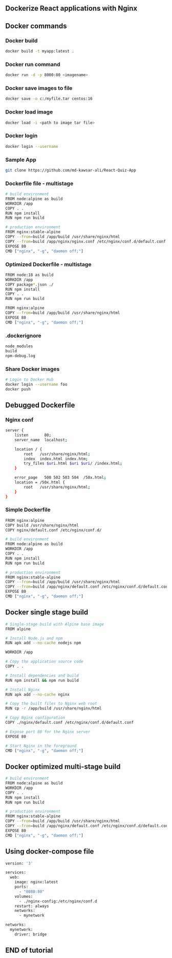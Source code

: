 ## Dockerize React applications with Nginx


## Docker commands

### Docker build
```bash
docker build -t myapp:latest .
```
### Docker run command
```bash
docker run -d -p 8000:80 <imagename> 
```

### Docker save images to file
```bash
docker save -o c:/myfile.tar centos:16
```

### Docker load image
```bash
docker load -i <path to image tar file>
```

### Docker login
```bash
docker login --username
```

### Sample App
```bash
git clone https://github.com/md-kawsar-ali/React-Quiz-App
```



###  Dockerfile file - multistage
```bash
# build environment
FROM node:alpine as build
WORKDIR /app
COPY . .
RUN npm install
RUN npm run build

# production environment
FROM nginx:stable-alpine
COPY --from=build /app/build /usr/share/nginx/html
COPY --from=build /app/nginx/nginx.conf /etc/nginx/conf.d/default.conf
EXPOSE 80
CMD ["nginx", "-g", "daemon off;"]
```


### Optimized Dockerfile - multistage
```bash
FROM node:18 as build
WORKDIR /app
COPY package*.json ./
RUN npm install
COPY . .
RUN npm run build

FROM nginx:alpine
COPY --from=build /app/build /usr/share/nginx/html
EXPOSE 80
CMD ["nginx", "-g", "daemon off;"]
```

### .dockerignore
```bash
node_modules
build
npm-debug.log
```

### Share Docker images

```bash
# Login to Docker Hub
docker login --username foo
docker push
```


## Debugged Dockerfile

### Nginx conf
```bash
server {
    listen       80;
    server_name  localhost;

    location / {
        root   /usr/share/nginx/html;
        index  index.html index.htm;
        try_files $uri.html $uri $uri/ /index.html;
    }

    error_page   500 502 503 504  /50x.html;
    location = /50x.html {
        root   /usr/share/nginx/html;
    }
}
```

### Simple Dockerfile

```bash
FROM nginx:alpine
COPY build /usr/share/nginx/html
COPY nginx/default.conf /etc/nginx/conf.d/
```


```bash
# build environment
FROM node:alpine as build
WORKDIR /app
COPY . .
RUN npm install
RUN npm run build

# production environment
FROM nginx:stable-alpine
COPY --from=build /app/build /usr/share/nginx/html
COPY --from=build /app/nginx/default.conf /etc/nginx/conf.d/default.conf
EXPOSE 80
CMD ["nginx", "-g", "daemon off;"]
```

## Docker single stage build
```bash
# Single-stage build with Alpine base image
FROM alpine

# Install Node.js and npm
RUN apk add --no-cache nodejs npm

WORKDIR /app

# Copy the application source code
COPY . .

# Install dependencies and build
RUN npm install && npm run build

# Install Nginx
RUN apk add --no-cache nginx

# Copy the built files to Nginx web root
RUN cp -r /app/build /usr/share/nginx/html

# Copy Nginx configuration
COPY ./nginx/default.conf /etc/nginx/conf.d/default.conf

# Expose port 80 for the Nginx server
EXPOSE 80

# Start Nginx in the foreground
CMD ["nginx", "-g", "daemon off;"]
```

## Docker optimized multi-stage build
```bash
# build environment
FROM node:alpine as build
WORKDIR /app
COPY . .
RUN npm install
RUN npm run build

# production environment
FROM nginx:stable-alpine
COPY --from=build /app/build /usr/share/nginx/html
COPY --from=build /app/nginx/default.conf /etc/nginx/conf.d/default.conf
EXPOSE 80
CMD ["nginx", "-g", "daemon off;"]
```


## Using docker-compose file
```bash
version: '3'

services:
  web:
    image: nginx:latest
    ports:
      - "8080:80"
    volumes:
      - ./nginx-config:/etc/nginx/conf.d
    restart: always
    networks:
      - mynetwork

networks:
  mynetwork:
    driver: bridge

```

## END of tutorial